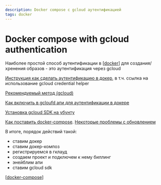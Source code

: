 ```yaml
---
description: Docker compose с gcloud аутентификацией
tags: docker
---
```

# Docker compose with gcloud authentication

Наиболее простой способ аутентификации в [[docker]] для создания/хренения образов - это аутентификация через gcloud

[Инструкция как сделать аутентификацию в докер](https://cloud.google.com/artifact-registry/docs/docker/authentication), в т.ч. ссылка на использование gcloud credential helper

[Рекомендуемый метод (gcloud)](https://cloud.google.com/artifact-registry/docs/docker/authentication#gcloud-helper)

[Как включить в gcloufd апи для аутентификации в докере](https://cloud.google.com/artifact-registry/docs/enable-service)

[Установка gcloud SDK на убунту](https://cloud.google.com/sdk/docs/install#deb)

[Как поставить docker-compose](https://docs.docker.com/compose/install/#install-using-pip). [Некоторые проблемы с обновлением](https://stackoverflow.com/questions/49839028/how-to-upgrade-docker-compose-to-latest-version)

В итоге, порядок действий такой:

- ставим докер
- ставим докер-композ
- регистрируемся в гклауд
- создаем проект и подключем к нему биллинг
- энейблим апи
- ставим gcloud sdk

[[docker-compose]]

[//begin]: # "Autogenerated link references for markdown compatibility"
[docker]: ../lists/docker "Docker"
[docker-compose]: docker-compose "Docker compose"
[//end]: # "Autogenerated link references"